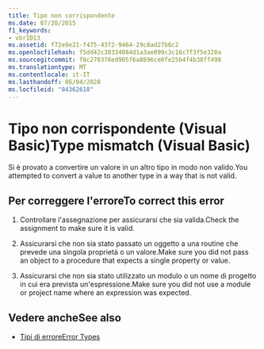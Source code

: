```yaml
---
title: Tipo non corrispondente
ms.date: 07/20/2015
f1_keywords:
- vbrID13
ms.assetid: f72e9e21-f475-43f2-9464-29c8ad27b6c2
ms.openlocfilehash: f5dd42c30334084d1a3ae099c3c16c7f3f5e320a
ms.sourcegitcommit: f8c270376ed905f6a8896ce0fe25b4f4b38ff498
ms.translationtype: MT
ms.contentlocale: it-IT
ms.lasthandoff: 06/04/2020
ms.locfileid: "84362618"
---
```

# <a name="type-mismatch-visual-basic"></a><span data-ttu-id="1f648-102">Tipo non corrispondente (Visual Basic)</span><span class="sxs-lookup"><span data-stu-id="1f648-102">Type mismatch (Visual Basic)</span></span>
<span data-ttu-id="1f648-103">Si è provato a convertire un valore in un altro tipo in modo non valido.</span><span class="sxs-lookup"><span data-stu-id="1f648-103">You attempted to convert a value to another type in a way that is not valid.</span></span>  
  
## <a name="to-correct-this-error"></a><span data-ttu-id="1f648-104">Per correggere l'errore</span><span class="sxs-lookup"><span data-stu-id="1f648-104">To correct this error</span></span>  
  
1. <span data-ttu-id="1f648-105">Controllare l'assegnazione per assicurarsi che sia valida.</span><span class="sxs-lookup"><span data-stu-id="1f648-105">Check the assignment to make sure it is valid.</span></span>  
  
2. <span data-ttu-id="1f648-106">Assicurarsi che non sia stato passato un oggetto a una routine che prevede una singola proprietà o un valore.</span><span class="sxs-lookup"><span data-stu-id="1f648-106">Make sure you did not pass an object to a procedure that expects a single property or value.</span></span>  
  
3. <span data-ttu-id="1f648-107">Assicurarsi che non sia stato utilizzato un modulo o un nome di progetto in cui era prevista un'espressione.</span><span class="sxs-lookup"><span data-stu-id="1f648-107">Make sure you did not use a module or project name where an expression was expected.</span></span>  
  
## <a name="see-also"></a><span data-ttu-id="1f648-108">Vedere anche</span><span class="sxs-lookup"><span data-stu-id="1f648-108">See also</span></span>

- [<span data-ttu-id="1f648-109">Tipi di errore</span><span class="sxs-lookup"><span data-stu-id="1f648-109">Error Types</span></span>](../../programming-guide/language-features/error-types.md)
